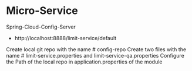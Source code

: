 # Micro-Service
Spring-Cloud-Config-Server
   * http://localhost:8888/limit-service/default

Create local git repo with the name # config-repo
Create two files with the name # limit-service.properties and limit-service-qa.properties
Configure the Path of the local repo in application.properties of the module
